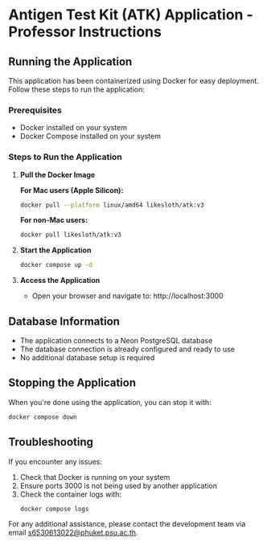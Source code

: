 # Antigen Test Kit (ATK) Application - Professor Instructions

## Running the Application

This application has been containerized using Docker for easy deployment. Follow these steps to run the application:

### Prerequisites
- Docker installed on your system
- Docker Compose installed on your system

### Steps to Run the Application

1. **Pull the Docker Image**

   **For Mac users (Apple Silicon):**
   ```bash
   docker pull --platform linux/amd64 likesloth/atk:v3
   ```

   **For non-Mac users:**
   ```bash
   docker pull likesloth/atk:v3
   ```

2. **Start the Application**
   ```bash
   docker compose up -d
   ```

3. **Access the Application**
   - Open your browser and navigate to: http://localhost:3000

## Database Information

- The application connects to a Neon PostgreSQL database
- The database connection is already configured and ready to use
- No additional database setup is required

## Stopping the Application

When you're done using the application, you can stop it with:
```bash
docker compose down
```

## Troubleshooting

If you encounter any issues:

1. Check that Docker is running on your system
2. Ensure ports 3000 is not being used by another application
3. Check the container logs with:
   ```bash
   docker compose logs
   ```

For any additional assistance, please contact the development team via email s6530613022@phuket.psu.ac.th.

